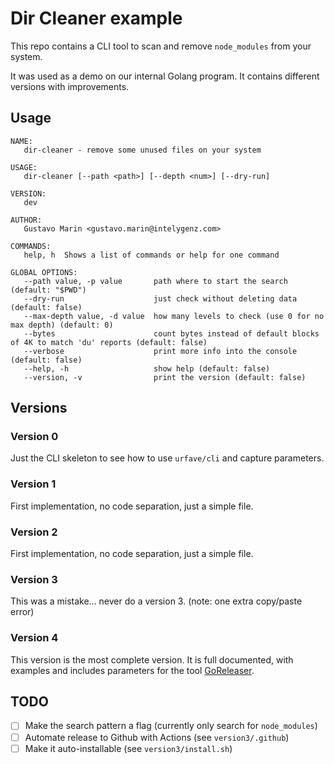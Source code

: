 # Dir Cleaner example

This repo contains a CLI tool to scan and remove `node_modules` from your system.

It was used as a demo on our internal Golang program. It contains different versions with improvements.


## Usage

	NAME:
	   dir-cleaner - remove some unused files on your system

	USAGE:
	   dir-cleaner [--path <path>] [--depth <num>] [--dry-run]

	VERSION:
	   dev

	AUTHOR:
	   Gustavo Marin <gustavo.marin@intelygenz.com>

	COMMANDS:
	   help, h  Shows a list of commands or help for one command

	GLOBAL OPTIONS:
	   --path value, -p value       path where to start the search (default: "$PWD")
	   --dry-run                    just check without deleting data (default: false)
	   --max-depth value, -d value  how many levels to check (use 0 for no max depth) (default: 0)
	   --bytes                      count bytes instead of default blocks of 4K to match 'du' reports (default: false)
	   --verbose                    print more info into the console (default: false)
	   --help, -h                   show help (default: false)
	   --version, -v                print the version (default: false)



## Versions

### Version 0

Just the CLI skeleton to see how to use `urfave/cli` and capture parameters. 


### Version 1

First implementation, no code separation, just a simple file.


### Version 2

First implementation, no code separation, just a simple file.


### Version 3

This was a mistake... never do a version 3. (note: one extra copy/paste error)


### Version 4

This version is the most complete version. It is full documented, with examples and includes parameters for the tool [GoReleaser](https://goreleaser.com/).


## TODO

- [ ] Make the search pattern a flag (currently only search for `node_modules`)
- [ ] Automate release to Github with Actions (see `version3/.github`)
- [ ] Make it auto-installable (see `version3/install.sh`)
